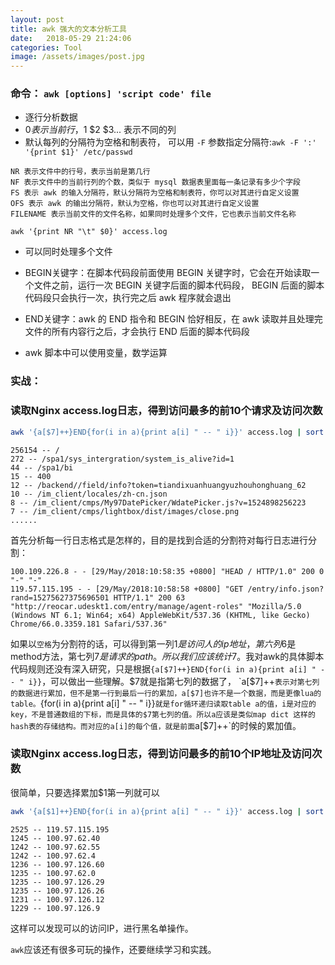 ```yaml
---
layout: post
title: awk 强大的文本分析工具
date:   2018-05-29 21:24:06
categories: Tool
image: /assets/images/post.jpg
---
```



### 命令： `awk [options] 'script code' file`

- 逐行分析数据
- $0 表示当前行，$1 $2 $3... 表示不同的列
- 默认每列的分隔符为空格和制表符， 可以用 `-F` 参数指定分隔符:`awk -F ':' '{print $1}' /etc/passwd`

```
NR 表示文件中的行号，表示当前是第几行
NF 表示文件中的当前行列的个数，类似于 mysql 数据表里面每一条记录有多少个字段
FS 表示 awk 的输入分隔符，默认分隔符为空格和制表符，你可以对其进行自定义设置
OFS 表示 awk 的输出分隔符，默认为空格，你也可以对其进行自定义设置
FILENAME 表示当前文件的文件名称，如果同时处理多个文件，它也表示当前文件名称
```

`awk '{print NR "\t" $0}' access.log`

- 可以同时处理多个文件
- BEGIN关键字：在脚本代码段前面使用 BEGIN 关键字时，它会在开始读取一个文件之前，运行一次 BEGIN 关键字后面的脚本代码段， BEGIN 后面的脚本代码段只会执行一次，执行完之后 awk 程序就会退出
- END关键字：awk 的 END 指令和 BEGIN 恰好相反，在 awk 读取并且处理完文件的所有内容行之后，才会执行 END 后面的脚本代码段

- awk 脚本中可以使用变量，数学运算

### 实战：

### 读取Nginx access.log日志，得到访问最多的前10个请求及访问次数

```sh
awk '{a[$7]++}END{for(i in a){print a[i] " -- " i}}' access.log | sort -rn | head -10
```

```
256154 -- /
272 -- /spa1/sys_intergration/system_is_alive?id=1
44 -- /spa1/bi
15 -- 400
12 -- /backend//field/info?token=tiandixuanhuangyuzhouhonghuang_62
10 -- /im_client/locales/zh-cn.json
8 -- /im_client/cmps/My97DatePicker/WdatePicker.js?v=1524898256223
7 -- /im_client/cmps/lightbox/dist/images/close.png
......
```
首先分析每一行日志格式是怎样的，目的是找到合适的分割符对每行日志进行分割：

```log
100.109.226.8 - - [29/May/2018:10:58:35 +0800] "HEAD / HTTP/1.0" 200 0 "-" "-"
119.57.115.195 - - [29/May/2018:10:58:58 +0800] "GET /entry/info.json?rand=15275627375696501 HTTP/1.1" 200 63 "http://reocar.udeskt1.com/entry/manage/agent-roles" "Mozilla/5.0 (Windows NT 6.1; Win64; x64) AppleWebKit/537.36 (KHTML, like Gecko) Chrome/66.0.3359.181 Safari/537.36"
```

如果以`空格`为分割符的话，可以得到第一列$1是访问人的ip地址，第六列$6是method方法，第七列$7是请求的path。所以我们应该统计$7。我对awk的具体脚本代码规则还没有深入研究，只是根据`{a[$7]++}END{for(i in a){print a[i] " -- " i}}`，可以做出一些理解。$7就是指第七列的数据了， `a[$7]++` 表示对第七列的数据进行累加，但不是第一行到最后一行的累加，a[$7]也许不是一个数据，而是更像lua的table。
`{for(i in a){print a[i] " -- " i}}` 就是for循环递归读取table a的值，i是对应的key，不是普通数组的下标，而是具体的$7第七列的值。所以a应该是类似map dict 这样的hash表的存储结构。而对应的a[i]的每个值，就是前面 `a[$7]++`的时候的累加值。

### 读取Nginx access.log日志，得到访问最多的前10个IP地址及访问次数

很简单，只要选择累加$1第一列就可以

```sh
awk '{a[$1]++}END{for(i in a){print a[i] " -- " i}}' access.log | sort -rn | head -10
```

```
2525 -- 119.57.115.195
1245 -- 100.97.62.40
1242 -- 100.97.62.55
1242 -- 100.97.62.4
1236 -- 100.97.126.60
1235 -- 100.97.62.0
1235 -- 100.97.126.29
1235 -- 100.97.126.26
1231 -- 100.97.126.12
1229 -- 100.97.126.9
```

这样可以发现可以的访问IP，进行黑名单操作。

`awk`应该还有很多可玩的操作，还要继续学习和实践。
